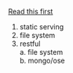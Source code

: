 [Read this first](https://stackoverflow.com/questions/5823722/how-to-serve-an-image-using-nodejs/40899767#40899767)  
  
1. static serving  
2. file system  
3. restful  
  a. file system  
  b. mongo/ose  

